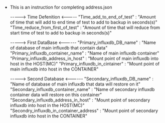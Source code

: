   * This is an instruction for completing address.json

    -----> Time Defenition <-----
    "Time_add_to_end_of_test" : "Amount of time that will add to end time of test to add to backup in seconds(s)"
    "Time_reduce_from_first_of_test" : "Amount of time that will reduce from start time of test to add to backup in seconds(s)"

     -----> First DataBase <------
    "Primary_influxdb_DB_name" : "Name of database of main influxdb that contain data" 
    "Primary_influxdb_container_name" : "Name of main influxdb container"
    "Primary_influxdb_address_in_host" : "Mount point of main influxdb into host in the HOST(MC)"
    "Primary_influxdb_in_cintainer" : "Mount point of main influxdb into host in the CONTAINER"
    
     -----> Second Database <------ 
    "Secondary_influxdb_DB_name" : "Name of database of main influxdb that data will restore on it"
    "Secondary_influxdb_container_name" : "Name of secondary  influxdb container data will restore on this container"
    "Secondary_influxdb_address_in_host" : "Mount point of secondary influxdb into host in the HOST(MC)"
    "Secondry_influxdb_in_container_address" : "Mount point of secondary influxdb into host in the CONTAINER"
